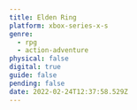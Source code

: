 ```yaml
---
title: Elden Ring
platform: xbox-series-x-s
genre:
  - rpg
  - action-adventure
physical: false
digital: true
guide: false
pending: false
date: 2022-02-24T12:37:58.529Z
---
```

